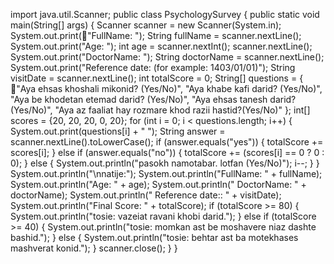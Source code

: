import java.util.Scanner;
public class PsychologySurvey {
    public static void main(String[] args) {
        Scanner scanner = new Scanner(System.in);
        System.out.print("ّFullName: ");
        String fullName = scanner.nextLine();
        System.out.print("Age: ");
        int age = scanner.nextInt();
        scanner.nextLine(); 
        System.out.print("DoctorName: ");
        String doctorName = scanner.nextLine();
        System.out.print("Reference date: (for example: 1403/01/01)");
        String visitDate = scanner.nextLine();
        int totalScore = 0;
        String[] questions = {
            "َAya ehsas khoshali mikonid? (Yes/No)",
            "Aya khabe kafi darid? (Yes/No)",
            "Aya be khodetan etemad darid? (Yes/No)",
            "Aya ehsas tanesh  darid? (Yes/No)",
            "Aya az faaliat hay rozmare khod razii hastid?(Yes/No)"
        };
        int[] scores = {20, 20, 20, 0, 20}; 
        for (int i = 0; i < questions.length; i++) {
            System.out.print(questions[i] + " ");
            String answer = scanner.nextLine().toLowerCase();
            if (answer.equals("yes")) {
                totalScore += scores[i];
            } else if (answer.equals("no")) {
                totalScore += (scores[i] == 0 ? 0 : 0); 
            } else {
                System.out.println("pasokh namotabar. lotfan (Yes/No)");
                i--; 
            }
        }
        System.out.println("\nnatije:");
        System.out.println("FullName: " + fullName);
        System.out.println("Age: " + age);
        System.out.println(" DoctorName: " + doctorName);
        System.out.println(" Reference date:: " + visitDate);
        System.out.println("Final Score: " + totalScore);
        if (totalScore >= 80) {
            System.out.println("tosie: vazeiat ravani khobi darid.");
        } else if (totalScore >= 40) {
            System.out.println("tosie: momkan ast be moshavere niaz dashte bashid.");
        } else {
            System.out.println("tosie: behtar ast ba motekhases mashverat konid.");
        }
        scanner.close();
    }
}

